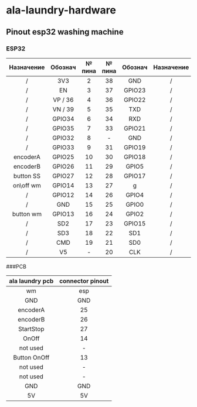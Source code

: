 # ala-laundry-hardware
## Pinout esp32 washing machine
### ESP32
**Назначение**|**Обознач**|**№ пина**|**№ пина**|**Обознач**|**Назначение**
:-----:|:-----:|:-----:|:-----:|:-----:|:-----:
/|3V3|2|38|GND|/
/|EN|3|37|GPIO23|/
/|VP / 36|4|36|GPIO22|/
/|VN / 39|5|35|TXD|/
/|GPIO34|6|34|RXD|/
/|GPIO35|7|33|GPIO21|/
/|GPIO32|8|-|GND|/
/|GPIO33|9|31|GPIO19|/
encoderA|GPIO25|10|30|GPIO18|/
encoderB|GPIO26|11|29|GPIO5|/
button SS|GPIO27|12|28|GPIO17|/
on\off wm|GPIO14|13|27|g|/
/|GPIO12|14|26|GPIO4|/
/|GND|15|25|GPIO0|/
button wm|GPIO13|16|24|GPIO2|/
/|SD2|17|23|GPIO15|/
/|SD3|18|22|SD1|/
/|CMD|19|21|SD0|/
/|V5|-|20|CLK|/

###PCB

**ala laundry pcb**|**connector pinout**
:-----:|:-----:
wm|esp
GND|GND
encoderA|25
encoderB|26
StartStop|27
OnOff|14
not used|-
Button OnOff|13
not used|-
not used|-
GND|GND
5V|5V
